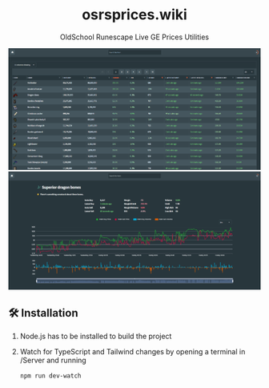 <h1 align="center">
  osrsprices.wiki
</h1>

<p align="center">
  OldSchool Runescape Live GE Prices Utilities
</p>

<div align="center">
  <img alt="Screenshot" width="800" src=https://github.com/nikosdaridis/osrs-prices-wiki/raw/main/Screenshot1.png>
  <img alt="Screenshot" width="800" src=https://github.com/nikosdaridis/osrs-prices-wiki/raw/main/Screenshot2.png>
</div>

## 🛠 Installation

1. Node.js has to be installed to build the project

2. Watch for TypeScript and Tailwind changes by opening a terminal in /Server and running

   ```sh
   npm run dev-watch
   ```
